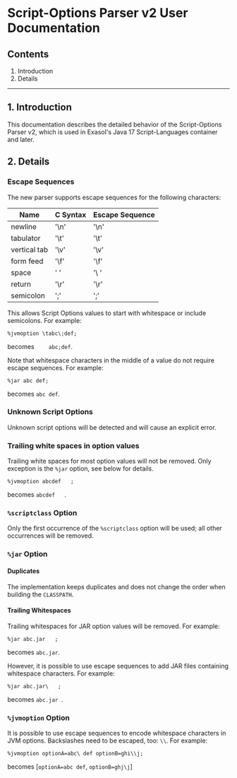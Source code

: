 # Script-Options Parser v2 User Documentation

## Contents
1. Introduction
2. Details

---

## 1. Introduction

This documentation describes the detailed behavior of the Script-Options Parser v2, which is used in Exasol's Java 17 Script-Languages container and later. 

## 2. Details

### Escape Sequences

The new parser supports escape sequences for the following characters:

| Name         | C Syntax | Escape Sequence | 
|--------------|----------|-----------------|
| newline      | '\n'     | '\n'            |
| tabulator    | '\t'     | '\t'            |
| vertical tab | '\v'     | '\v'            |
| form feed    | '\f'     | '\f'            |
| space        | ' '      | '\ '            |
| return       | '\r'     | '\r'            |
| semicolon    | ';'      | '\;'            |

This allows Script Options values to start with whitespace or include semicolons. For example:

```
%jvmoption \tabc\;def;
```
becomes `    abc;def`.

Note that whitespace characters in the middle of a value do not require escape sequences. For example:

```
%jar abc def;
```
becomes `abc def`.

### Unknown Script Options

Unknown script options will be detected and will cause an explicit error.

### Trailing white spaces in option values

Trailing white spaces for most option values will not be removed. Only exception is the `%jar` option, see below for details.

```
%jvmoption abcdef   ;
```

becomes `abcdef   `.

### `%scriptclass` Option

Only the first occurrence of the `%scriptclass` option will be used; all other occurrences will be removed.

### `%jar` Option

#### Duplicates

The implementation keeps duplicates and does not change the order when building the `CLASSPATH`.

#### Trailing Whitespaces

Trailing whitespaces for JAR option values will be removed. For example:

```
%jar abc.jar   ;
```
becomes `abc.jar`.

However, it is possible to use escape sequences to add JAR files containing whitespace characters. For example:

```
%jar abc.jar\   ;
```
becomes `abc.jar `.

### `%jvmoption` Option

It is possible to use escape sequences to encode whitespace characters in JVM options. Backslashes need to be escaped, too: `\\`.
For example:

```
%jvmoption optionA=abc\ def optionB=ghi\\j;
```
becomes [`optionA=abc def`, `optionB=ghj\j`]
